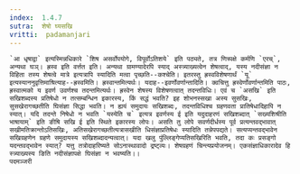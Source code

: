 ```yaml
---
index:  1.4.7
sutra:  शेषो घ्यसखि
vritti:  padamanjari
---
```


	`आ धृषाद्वा` इत्यस्मिन्नधिकारे `शिष असर्वोपयोगे, विपूर्वोऽतिशये` इति पठ्यते, तत्र णिच्पक्षे कर्मणि `एरच्`, अन्यथा घञ्। ह्रस्व इति वर्त्तत इति। अन्यथा ग्रामण्यादेरपि स्याद् अस्त्र्याख्यत्वेन शेषत्वाद्, यस्य नदीसंज्ञा न विहिता तस्य शेषत्वे मात्रे इत्यत्रापि स्यादिति मत्वा पृच्छति--कश्चेति। इतरस्तु ह्रस्वविशेषणार्थं `यू` इत्यस्याननुवृत्तिमाश्रित्याह--ह्रस्वमिति। ह्रस्वान्तमित्यर्थः। यदाह--इवर्णोवर्णान्तादिति। क्वचित्तु ह्रस्वेर्णोवर्णान्तमिति पाठः, ह्रस्वात्मको य इवर्ण उवर्णश्च तदन्तमित्यर्थः। ह्रस्वेन शेषस्य विशेषणत्वात् तदन्तविधिः। एवं च `असखि` इति सखिशब्दस्य प्रतिषेधो न तत्सम्बन्धिन इकारस्य, किं सद्धं भवति? इह शोभनस्सखा अस्य सुसखिः, सुसखेरागच्छतीति घिसंज्ञा सिद्धा भवति। न ह्ययं समुदायः सखिशब्दः, तदन्तविधिश्च ग्रहणवता प्रातिषेधादिहापि न स्यात्। यदि तदन्ते निषेधो न भवति `यस्येति च` इत्यत्र इवर्णस्य ई इति यदुदाहरणं सखिशब्दात् `सख्यशिश्रीति भाषायाम्` इति ङीषि सखि ई इति स्थिते इकारस्य लोपः। असति तु लोपे सवर्णदीर्धस्य पूर्व प्रत्यन्तवद्भावात् सखीमतिक्रान्तोऽतिसखिः, अतिसखेरागच्छतीत्यत्रासखीति धिसंज्ञाप्रतिषेधः स्यादिति तन्नेपपद्यते। सत्यप्यन्तवद्भावेन सखिग्रहणेन ग्रहणे समुदायस्य सखिशब्दादन्यत्वात्। यदा खलु पुंल्लिङ्गेप्यतिसखिरिति भवति, तदा कः प्रसङ्गो यदन्तवद्भावेन स्यात्? यत्तु तत्रोदाहरिष्यते सोऽनास्थावादो द्रष्ट्व्यः। शेषग्रहणं चिन्त्यप्रयोजनम्। एकसंज्ञाधिकारादेव हि स्त्र्याख्यस्य ङिति नदीसंज्ञापक्षे घिसंज्ञा न भवष्यति।।
	पदमञ्जरी
